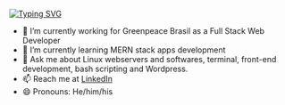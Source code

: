 [![Typing SVG](https://readme-typing-svg.demolab.com?font=Fira+Code&pause=1000&color=7B1111&multiline=true&width=435&lines=Hello%2C+i'm+sadrisco+%F0%9F%91%8B%F0%9F%8F%BB.+)](https://git.io/typing-svg)

- 🔭 I’m currently working for Greenpeace Brasil as a Full Stack Web Developer
- 🌱 I’m currently learning MERN stack apps development
- 💬 Ask me about Linux webservers and softwares, terminal, front-end development, bash scripting and Wordpress.
- 📫 Reach me at [LinkedIn](https://www.linkedin.com/in/sadrisco/)
- 😄 Pronouns: He/him/his


<!--
**sadrisco/sadrisco** is a ✨ _special_ ✨ repository because its `README.md` (this file) appears on your GitHub profile.

Here are some ideas to get you started:


- 👯 I’m looking to collaborate on ...
- 🤔 I’m looking for help with ...
- 💬 Ask me about ...
- 📫 How to reach me: ...
- ⚡ Fun fact: ...
-->
